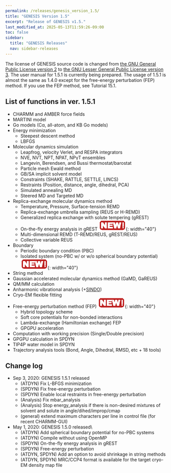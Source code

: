 ```yaml
---
permalink: /releases/genesis_version_1.5/
title: "GENESIS Version 1.5"
excerpt: "Release of GENESIS v1.5."
last_modified_at: 2025-05-13T11:59:26-09:00
toc: false
sidebar:
  title: "GENESIS Releases"
  nav: sidebar-releases
---
```


The license of GENESIS source code is changed from [the GNU General Public
License version 2](https://www.gnu.org/licenses/old-licenses/gpl-2.0.en.html) to
[the GNU Lesser General Public License version
3](https://www.gnu.org/licenses/lgpl-3.0.en.html). The user manual for 1.5.1 is
currently being prepared. The usage of 1.5.1 is almost the same as 1.4.0 except
for the free-energy perturbation (FEP) method. If you use the FEP method, see
Tutorial 15.1.

##  List of functions in ver. 1.5.1

-   CHARMM and AMBER force fields
-   MARTINI model
-   Go models (Cα, all-atom, and KB Go models)
-   Energy minimization
    -   Steepest descent method
    -   LBFGS
-   Molecular dynamics simulation
    -   Leapfrog, velocity Verlet, and RESPA integrators
    -   NVE, NVT, NPT, NPAT, NPγT ensembles
    -   Langevin, Berendsen, and Bussi thermostat/barostat
    -   Particle mesh Ewald method
    -   GB/SA implicit solvent model
    -   Constraints (SHAKE, RATTLE, SETTLE, LINCS)
    -   Restraints (Position, distance, angle, dihedral, PCA)
    -   Simulated annealing MD
    -   Steered MD and Targeted MD
-   Replica-exchange molecular dynamics method
    -   Temperature, Pressure, Surface-tension REMD
    -   Replica-exchange umbrella sampling (REUS or H-REMD)
    -   Generalized replica exchange with solute tempering (gREST)
    -   On-the-fly energy analysis in gREST ![](/assets/images/2016_04_icon4neworange.gif){: width="40"}
    -   Multi-dimensional REMD (T-REMD/REUS, gREST/REUS)
    -   Collective variable REUS
-   Boundary
    -   Periodic boundary condition (PBC)
    -   Isolated system (no-PBC w/ or w/o spherical boundary potential) ![](/assets/images/2016_04_icon4neworange.gif){: width="40"}
-   String method
-   Gaussian accelerated molecular dynamics method (GaMD, GaREUS)
-   QM/MM calculation
-   Anharmonic vibrational analysis
    (+[SINDO](https://tms.riken.jp/en/research/software/sindo/))
-   Cryo-EM flexible fitting
-   Free-energy perturbation method (FEP) ![](/assets/images/2016_04_icon4neworange.gif){: width="40"}
    -   Hybrid topology scheme
    -   Soft core potentials for non-bonded interactions
    -   Lambda-exchange (Hamiltonian exchange) FEP
    -   GPGPU acceleration
-   Computation with working precision (Single/Double precision)
-   GPGPU calculation in SPDYN
-   TIP4P water model in SPDYN
-   Trajectory analysis tools (Bond, Angle, Dihedral, RMSD, etc + 18
    tools)

## Change log

-   Sep 3, 2020: GENESIS 1.5.1 released
    -   (ATDYN) Fix L-BFGS minimization
    -   (SPDYN) Fix free-energy perturbation
    -   (SPDYN) Enable local restraints in free-energy perturbation
    -   (Analysis) Fix mbar_analysis
    -   (Analysis) Stop energy_analysis if there is non-desired mixtures
        of solvent and solute in angle/dihed/improp/cmap
    -   (general) extend maximum characters per line in control file
        (for recent CHARMM-GUI)
-   May 1, 2020: GENESIS 1.5.0 released\
    -   (ATDYN) Add spherical boundary potential for no-PBC systems
    -   (ATDYN) Compile without using OpenMP
    -   (SPDYN) On-the-fly energy analysis in gREST
    -   (SPDYN) Free-energy perturbation
    -   (ATDYN, SPDYN) Add an option to avoid shrinkage in string
        methods
    -   (ATDYN, SPDYN) MRC/CCP4 format is available for the target
        cryo-EM density map file
